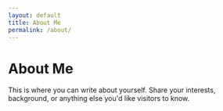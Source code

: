 ```yaml
---
layout: default
title: About Me
permalink: /about/
---
```

# About Me

This is where you can write about yourself. Share your interests, background, or anything else you'd like visitors to know.